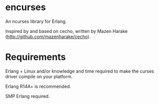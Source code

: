 encurses
=====
An ncurses library for Erlang.

Inspired by and based on cecho, written by Mazen Harake (http://github.com/mazenharake/cecho).

Requirements
=====
Erlang + Linux and/or knowledge and time required to make the curses driver compile on your platform.

Erlang R14A+ is recommended.

SMP Erlang required.

